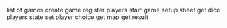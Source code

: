 list of games
create game
  register players
  start game
    setup sheet
    get dice
    players state
    set player choice
  get map
  get result